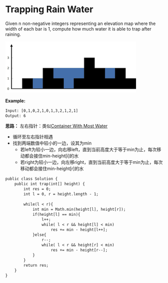 # Trapping Rain Water

Given n non-negative integers representing an elevation map where the width of each bar is 1, compute how much water it is able to trap after raining.

![watertrap](/pictures/question_42.png)

**Example:**
```
Input: [0,1,0,2,1,0,1,3,2,1,2,1]
Output: 6
```

**思路：**
左右指针：类似[Container With Most Water](https://github.com/ZequnSong/Leetcode/blob/master/Leetcode/011ContainerWithMostWater.md)

* 循环至左右指针相遇
* 找到两端数值中较小的一边，设其为min
  * 若left为较小一边，向右移left，直到当前高度大于等于min为止，每次移动都会接住min-height[i]的水  
  * 若right为较小一边，向左移right，直到当前高度大于等于min为止，每次移动都会接住min-height[r]的水  

```
public class Solution {
    public int trap(int[] height) {
        int res = 0;
        int l = 0, r = height.length - 1;
        
        while(l < r){
            int min = Math.min(height[l], height[r]);
            if(height[l] == min){
                l++;
                while( l < r && height[l] < min)
                    res += min - height[l++];
            }else{
                r--;
                while( l < r && height[r] < min)
                    res += min - height[r--];
            }
        }
        return res;
    }
}
```
